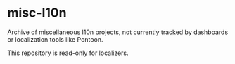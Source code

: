 # misc-l10n

Archive of miscellaneous l10n projects, not currently tracked by dashboards or localization tools like Pontoon.

This repository is read-only for localizers.
